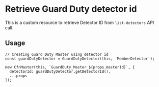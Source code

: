 # Retrieve Guard Duty detector id

This is a custom resource to retrieve Detector ID from `list-detectors` API call.

## Usage

    // Creating Guard Duty Master using detector id
    const guardDutyDetector = GuardDutyDetector(this, 'MemberDetector');

    new CfnMaster(this, `GuardDuty_Master_${props.masterId}`, {
      detectorId: guardDutyDetector.getDetectorId(),
      ...props
    });

